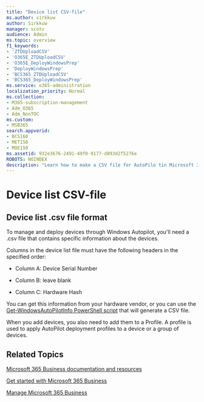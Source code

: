```yaml
---
title: "Device list CSV-file"
ms.author: sirkkuw
author: Sirkkuw
manager: scotv
audience: Admin
ms.topic: overview
f1_keywords:
- 'ZTDUploadCSV'
- 'O365E_ZTDUploadCSV'
- 'O365E_DeployWindowsPrep'
- 'DeployWindowsPrep'
- 'BCS365_ZTDUploadCSV'
- 'BCS365_DeployWindowsPrep'
ms.service: o365-administration
localization_priority: Normal
ms.collection: 
- M365-subscription-management 
- Adm_O365
- Adm_NonTOC
ms.custom:
- MSB365
search.appverid:
- BCS160
- MET150
- MOE150
ms.assetid: 932e3676-2491-49f0-9177-d893d2f5276e
ROBOTS: NOINDEX
description: "Learn how to make a CSV file for AutoPilo tin Microsoft 365 Business."
---
```


# Device list CSV-file

## Device list .csv file format

To manage and deploy devices through Windows Autopilot, you'll need a .csv file that contains specific information about the devices.
  
Columns in the device list file must have the following headers in the specified order:
  
- Column A: Device Serial Number

- Column B: leave blank

- Column C: Hardware Hash

You can get this information from your hardware vendor, or you can use the [Get-WindowsAutoPilotInfo PowerShell script](https://www.powershellgallery.com/packages/Get-WindowsAutoPilotInfo) that will generate a CSV file. 

When you add devices, you also need to add them to a Profile. A profile is used to apply AutoPilot deployment profiles to a device or a group of devices.
  
## Related Topics

[Microsoft 365 Business documentation and resources](https://go.microsoft.com/fwlink/p/?linkid=853701)
  
[Get started with Microsoft 365 Business](https://support.office.com/article/496e690b-b75d-4ff5-bf34-cc32905d0364)
  
[Manage Microsoft 365 Business](https://support.office.com/article/27ff1678-865a-4707-8145-e1155aa815d6)
  